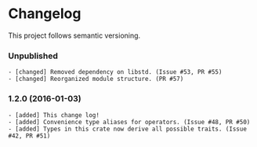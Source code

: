 # Changelog

This project follows semantic versioning.

### Unpublished
    - [changed] Removed dependency on libstd. (Issue #53, PR #55)
    - [changed] Reorganized module structure. (PR #57)


### 1.2.0 (2016-01-03)
    - [added] This change log!
    - [added] Convenience type aliases for operators. (Issue #48, PR #50)
    - [added] Types in this crate now derive all possible traits. (Issue #42, PR #51)
